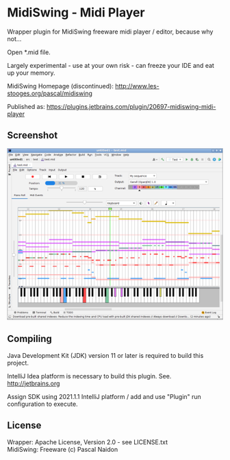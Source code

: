 MidiSwing - Midi Player
=======================

Wrapper plugin for MidiSwing freeware midi player / editor, because why not... 

Open *.mid file.

Largely experimental - use at your own risk - can freeze your IDE and eat up your memory.

MidiSwing Homepage (discontinued): http://www.les-stooges.org/pascal/midiswing  

Published as: https://plugins.jetbrains.com/plugin/20697-midiswing-midi-player  

Screenshot
----------

![Plugin Screenshot](images/intellij-screenshot.png?raw=true)

Compiling
---------

Java Development Kit (JDK) version 11 or later is required to build this project.

IntelliJ Idea platform is necessary to build this plugin. See. http://jetbrains.org  

Assign SDK using 2021.1.1 IntelliJ platform / add and use "Plugin" run configuration to execute.

License
-------

Wrapper: Apache License, Version 2.0 - see LICENSE.txt  
MidiSwing: Freeware (c) Pascal Naidon